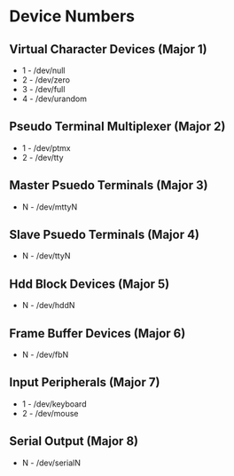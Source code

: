# Device Numbers

## Virtual Character Devices (Major 1)

-   1 - /dev/null
-   2 - /dev/zero
-   3 - /dev/full
-   4 - /dev/urandom

## Pseudo Terminal Multiplexer (Major 2)

-   1 - /dev/ptmx
-   2 - /dev/tty

## Master Psuedo Terminals (Major 3)

-   N - /dev/mttyN

## Slave Psuedo Terminals (Major 4)

-   N - /dev/ttyN

## Hdd Block Devices (Major 5)

-   N - /dev/hddN

## Frame Buffer Devices (Major 6)

-   N - /dev/fbN

## Input Peripherals (Major 7)

-   1 - /dev/keyboard
-   2 - /dev/mouse

## Serial Output (Major 8)

-   N - /dev/serialN
